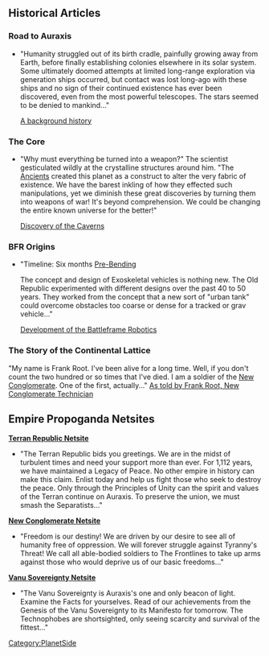 ## Historical Articles

### Road to Auraxis

- "Humanity struggled out of its birth cradle, painfully growing away
  from Earth, before finally establishing colonies elsewhere in its
  solar system. Some ultimately doomed attempts at limited long-range
  exploration via generation ships occurred, but contact was lost
  long-ago with these ships and no sign of their continued existence
  has ever been discovered, even from the most powerful telescopes.
  The stars seemed to be denied to mankind..."

  [A background
  history](http://planetside.station.sony.com/howto/manual_detail.vm?chapter=0)

### The Core

- "Why must everything be turned into a weapon?" The scientist
  gesticulated wildly at the crystalline structures around him. "The
  [Ancients](Ancients.md) created this planet as a construct
  to alter the very fabric of existence. We have the barest inkling of
  how they effected such manipulations, yet we diminish these great
  discoveries by turning them into weapons of war! It's beyond
  comprehension. We could be changing the entire known universe for
  the better!"

  [Discovery of the
  Caverns](http://planetside.station.sony.com/howto/cc_manual_detail.vm?chapter=1)

### BFR Origins

- "Timeline: Six months [Pre-Bending](The_Bending.md)

  The concept and design of Exoskeletal vehicles is nothing new. The
  Old Republic experimented with different designs over the past 40 to
  50 years. They worked from the concept that a new sort of "urban
  tank" could overcome obstacles too coarse or dense for a tracked or
  grav vehicle..."

  [Development of the Battleframe
  Robotics](http://planetside.station.sony.com/community/bfr_origins.vm)

### The Story of the Continental Lattice

"My name is Frank Root. I've been alive for a long time. Well, if you
don't count the two hundred or so times that I've died. I am a soldier
of the [New Conglomerate](New_Conglomerate.md). One of the
first, actually..." [As told by Frank Root, New Conglomerate
Technician](http://planetside.station.sony.com/news_archive.vm?id=65061&month=022005)

## Empire Propoganda Netsites

**[Terran Republic Netsite](http://www.terranrepublic.com/)**

- "The Terran Republic bids you greetings. We are in the midst of
  turbulent times and need your support more than ever. For 1,112
  years, we have maintained a Legacy of Peace. No other empire in
  history can make this claim. Enlist today and help us fight those
  who seek to destroy the peace. Only through the Principles of Unity
  can the spirit and values of the Terran continue on Auraxis. To
  preserve the union, we must smash the Separatists..."

**[New Conglomerate Netsite](http://www.newconglomerate.com/)**

- "Freedom is our destiny! We are driven by our desire to see all of
  humanity free of oppression. We will forever struggle against
  Tyranny's Threat! We call all able-bodied soldiers to The Frontlines
  to take up arms against those who would deprive us of our basic
  freedoms..."

**[Vanu Sovereignty Netsite](http://www.vanusovereignty.com/)**

- "The Vanu Sovereignty is Auraxis's one and only beacon of light.
  Examine the Facts for yourselves. Read of our achievements from the
  Genesis of the Vanu Sovereignty to its Manifesto for tomorrow. The
  Technophobes are shortsighted, only seeing scarcity and survival of
  the fittest..."

[Category:PlanetSide](Category:PlanetSide.md)
